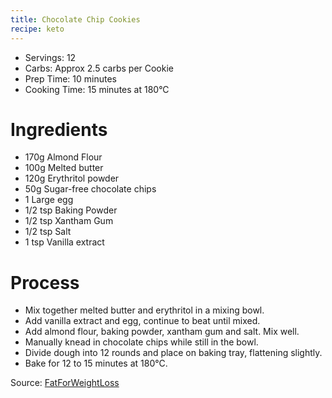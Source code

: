 ```yaml
---
title: Chocolate Chip Cookies
recipe: keto
---
```


* Servings: 12
* Carbs: Approx 2.5 carbs per Cookie
* Prep Time: 10 minutes
* Cooking Time: 15 minutes at 180&deg;C

# Ingredients
* 170g Almond Flour
* 100g Melted butter
* 120g Erythritol powder
* 50g Sugar-free chocolate chips
* 1 Large egg
* 1/2 tsp Baking Powder
* 1/2 tsp Xantham Gum
* 1/2 tsp Salt
* 1 tsp Vanilla extract

# Process
* Mix together melted butter and erythritol in a mixing bowl.
* Add vanilla extract and egg, continue to beat until mixed.
* Add almond flour, baking powder, xantham gum and salt. Mix well.
* Manually knead in chocolate chips while still in the bowl.
* Divide dough into 12 rounds and place on baking tray, flattening slightly.
* Bake for 12 to 15 minutes at 180&deg;C.

Source: [FatForWeightLoss](https://www.fatforweightloss.com.au/keto-chocolate-chip-cookies/)